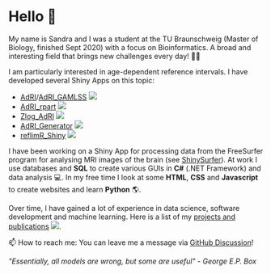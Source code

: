 # Hello 👋

My name is Sandra and I was a student at the TU Braunschweig (Master of Biology, finished Sept 2020) with a focus on Bioinformatics. A broad and interesting field that brings new challenges every day! 🌱🔬 

I am particularly interested in age-dependent reference intervals. I have developed several Shiny Apps on this topic:

- [AdRI](https://github.com/SandraKla/AdRI)/[AdRI_GAMLSS](https://github.com/SandraKla/AdRI_GAMLSS) ![](https://img.shields.io/github/last-commit/SandraKla/AdRI.svg) 
- [AdRI_rpart](https://github.com/SandraKla/AdRI_rpart) ![](https://img.shields.io/github/last-commit/SandraKla/AdRI_rpart/main.svg)
- [Zlog_AdRI](https://github.com/SandraKla/Zlog_AdRI)  ![](https://img.shields.io/github/last-commit/SandraKla/Zlog_AdRI/master.svg)
- [AdRI_Generator](https://github.com/SandraKla/AdRI_Generator) ![](https://img.shields.io/github/last-commit/SandraKla/AdRI_Generator/master.svg)
- [reflimR_Shiny](https://github.com/SandraKla/reflimR_Shiny) ![](https://img.shields.io/github/last-commit/SandraKla/reflimR_Shiny.svg)

I have been working on a Shiny App for processing data from the FreeSurfer program for analysing MRI images of the brain (see [ShinySurfer](https://github.com/SandraKla/ShinySurfer)). At work I use databases and __SQL__ to create various GUIs in __C#__ (.NET Framework) and data analysis 💻. In my free time I look at some __HTML__, __CSS__ and __Javascript__ to create websites and learn __Python__ 🌎.

Over time, I have gained a lot of experience in data science, software development and machine learning. Here is a list of my [projects and publications](https://sandrakla.github.io/SandraKla/about.html) ![](https://img.shields.io/github/last-commit/SandraKla/SandraKla.svg).

📫 How to reach me: You can leave me a message via [GitHub Discussion](https://github.com/SandraKla/SandraKla/discussions)!

_"Essentially, all models are wrong, but some are useful" - George E.P. Box_
